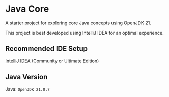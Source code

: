 # Java Core

A starter project for exploring core Java concepts using OpenJDK 21.

This project is best developed using IntelliJ IDEA for an optimal experience.

## Recommended IDE Setup

[IntelliJ IDEA](https://www.jetbrains.com/idea/) (Community or Ultimate Edition)

## Java Version

Java: `OpenJDK 21.0.7`

[//]: # (https://gitlab.com/public-starter-projects1/05-java-core/01-java-starter/-/tree/master?ref_type=heads)

[//]: # (variables/Variable01)
[//]: # (console/Console01)
[//]: # (console/Console02)
[//]: # (scanner/scanner01)
[//]: # (match/match01)
[//]: # (match/match02)
[//]: # (Lab01)

[//]: # (type/Type01)
[//]: # (operators/Operator01)
[//]: # (condition/Condition01)
[//]: # (condition/Condition02)
[//]: # (condition/Condition03)
[//]: # (Lab02)

[//]: # (loop/Loop01)
[//]: # (loop/Loop02)
[//]: # (loop/Loop03)
[//]: # (array/Array01)
[//]: # (array/Array02)
[//]: # (array/Array03)
[//]: # (Lab03)

[//]: # (oop/Studient - oop/UseStudient)
[//]: # (oop/CheckSum)
[//]: # (oop/StudentConstructor)
[//]: # (oop/UseStudentConstructor)
[//]: # (oop/accessModifier/*)
[//]: # (oop/encapsulation/*)
[//]: # (Lab04)

[//]: # (arrayList/ArrayList01)
[//]: # (Lab05)

[//]: # (string/String01)
[//]: # (string/String02)
[//]: # (string/RegEx01)
[//]: # (string/RegEx02)
[//]: # (Lab06)
